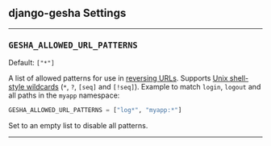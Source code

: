 ## **django-gesha** Settings

---

### <pre>**GESHA_ALLOWED_URL_PATTERNS**</pre>

Default: `["*"]`

A list of allowed patterns for use in [reversing URLs](../user_guide/#reverse-urls).
Supports [Unix shell-style wildcards](https://docs.python.org/3/library/fnmatch.html)
<span style="white-space:nowrap;">(`*`, `?`, `[seq]` and `[!seq]`)</span>. Example to
match `login`, `logout` and all paths in the `myapp` namespace:

``` py
GESHA_ALLOWED_URL_PATTERNS = ["log*", "myapp:*"]
```

Set to an empty list to disable all patterns.

---
